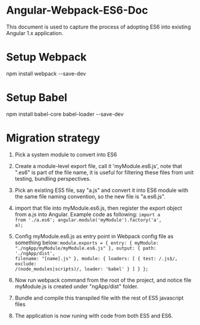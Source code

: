 # Angular-Webpack-ES6-Doc
This document is used to capture the process of adopting ES6 into existing Angular 1.x application.

# Setup Webpack
npm install webpack --save-dev

# Setup Babel
npm install babel-core babel-loader --save-dev

# Migration strategy
1. Pick a system module to convert into ES6
2. Create a module-level export file, call it 'myModule.es6.js', note that ".es6" is part of the file name, it is useful for filtering these files from unit testing, bundling perspectives.
3. Pick an existing ES5 file, say "a.js" and convert it into ES6 module with the same file naming convention, so the new file is "a.es6.js".
4. import that file into myModule.es6.js, then register the export object from a.js into Angular. Example code as following:
    <code>import a from './a.es6';
    angular.module('myModule').factory('a', a);</code>

5. Config myModule.es6.js as entry point in Webpack config file as something below:
    <code>module.exports = {
        entry: {
            myModule: "./ngApp/myModule/myModule.es6.js"
        },
        output: {
            path: './ngApp/dist',
            filename: "[name].js"
        },
        module: {
            loaders: [
                {
                    test: /\.js$/,
                    exclude: /(node_modules|scripts)/,
                    loader: 'babel'
                }
            ]
        }
    };</code>
6. Now run webpack command from the root of the project, and notice file myModule.js is created under "ngApp/dist" folder.
7. Bundle and compile this transpiled file with the rest of ES5 javascript files
8. The application is now runing with code from both ES5 and ES6.
